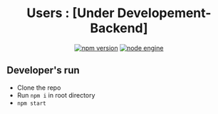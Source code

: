 
<center>

# Users : [Under Developement- Backend]
[![npm version](https://img.shields.io/badge/npm-v6.4.1-brightgreen.svg)](https://www.npmjs.com/)
[![node engine](https://img.shields.io/badge/node-%3E%3D%206.0.0-brightgreen.svg)](https://nodejs.org/en/)
</center>

## Developer's run
- Clone the repo
- Run ```npm i``` in root directory
- ```npm start``` 
